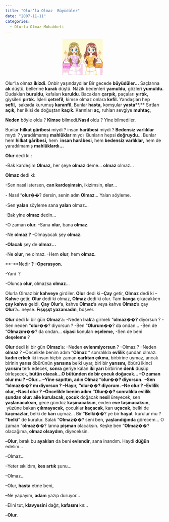 ```yaml
---
title: "Olur’la Olmaz  Büyüdüler"
date: "2007-11-11"
categories: 
  - Olurla Olmaz Muhabbeti
---
```


                                              [![ikizler_thumbnail.gif](../uploads/2007/11/ikizler_thumbnail.gif)](../uploads/2007/11/ikizler_thumbnail.gif "ikizler_thumbnail.gif")

Olur’la olmaz **ikizdi**. Onbir yaşındaydılar Bir gecede **büyüdüler…** Saçlarına **ak** düştü, bellerine **kurak** düştü. Nâzik bedenleri **yamuldu,** gözleri **yumuldu.** Dudakları **buruldu**, kafaları **kuruldu**. Bacakları **çarpık,** paçaları **yırtık,** giysileri **pırtık.** İşleri **çetrefil,** kimse olmaz onlara **kefil.** Yandaşları hep **sefil,**  saksıda kurumuş **karanfil**, Bunlar **hasta,** komşular **yasta****.** Sırtları **açık,** her ikisi de doğuştan **kaçık**. Karınları **aç,** ruhları sevgiye **muhtaç**,

**Neden** böyle oldu ? **Kimse** bilmedi.**Nasıl** oldu ? Yine bilmediler.

Bunlar **hilkat gâribesi** miydi ? insan **harâbesi** miydi ? **Bedensiz varlıklar** mıydı ? yaradılmamış **mahlûklar** mıydı  Bunların hepsi **doğruydu**… Bunlar hem **hilkat gâribesi,** hem  **insan harâbesi,** hem **bedensiz varlıklar,** hem de yaradılmamış **mahlûklardı…**  

**Olur** dedi ki :

\-Bak kardeşim **Olmaz,** her şeye **olmaz** deme… **olmaz** olmaz…

**Olmaz** dedi ki:

\-Sen nasıl istersen, **can kardeşimsin**, ikizimsin, **olur**…

\- Nasıl “**olur**��? dersin, senin adın **Olmaz**… Yalan söyleme.

\-Sen **yalan** söyleme sana **yalan** olmaz…

\-Bak yine **olmaz** dedin…

\-O zaman **olur.** \-Sana **olur**, bana **olmaz.**

\-Ne **olmaz ?** \-Olmayacak şey **olmaz.**

**\-Olacak** şey de **olmaz…**

\-Ne **olur**, ne olmaz. \-Hem **olur**, hem **olmaz.**

**\-**Nedir **?** **\-Operasyon.**

\-Yani  ?

\-Olunca **olur**, olmazsa **olmaz**…

Olurla Olmaz bir **kahveye** girdiler. **Olur** dedi ki –**Çay** getir, **Olmaz** dedi ki – **Kahv**e getir, **Olur** dedi ki olmaz, **Olmaz** dedi ki olur. Tam **kavga** çıkacakken **çay kahve** geldi. **Çay** **Olur**’a, kahve **Olmaz**’a veya kahve **Olmaz**’a çay **Olur**’a…neyse. **Fışşşşt yazamadın**, boşver.

**Olur** dedi ki bir gün **Olmaz**’a: \-Neden **Irak**’a girmek “**olmaz��?** diyorsun ? -Sen neden “**olur**��? diyorsun ? \-Ben “**Olurum**��? da ondan… \-Ben de “**Olmazım**��? da ondan… **siyasi** konuları **eşeleme,** \-Sen de beni **deşeleme** ?

**Olur** dedi ki bir gün **Olmaz**’a: –Neden **evlenmiyorsun** ? –Olmaz ? –Neden **olmaz** ? –Öncelikle benim adım “**Olmaz** “ sonralıkla **evlilik** şundan olmaz: **kadın erkek** iki insan hiçbir zaman **çarktan çıkma**, birbirine uymaz, ancak birinin **yarısı** öbürünün **yarısına** belki uyar, biri bir **yarısını,** öbürü ikinci **yarısını** terk edecek, **sonra** geriye kalan **iki yarı** birbirine **denk** düşüp birleşecek, **bütün olacak…**O bütünden de **bir çocuk** doğacak… –O zaman **olur** mu ? –**Olur**… –Yine **sapıttın**, adın Olmaz “**olur��?** diyorsun.  –Sen “**olmaz��?** mı diyorsun ? –Hayır, “**olur**��? diyorum. –Ne **olur** ? **–Evlilik** olur, –**Nasıl** olur ? –Öncelikle benim adım “**Olur**��? sonralıkla **evlilik** şundan olur: **aile** kurulacak**, çocuk** doğacak **nesil** üreyecek, sen **yaşlanacaksın**, gece gündüz **kaşınacaksın,** evden **eve taşınacaksın,**  yüzüne bakan **çıkmayacak,** çocuklar **kaçacak**, karı **uçacak**, belki de **kaçmazlar,** belki de **karı** uçmaz… Bir “**Belki**��? ye bir **hayat**  kurulur mu ? **"belki**" de kurulur. Salak “**Olmaz**��? seni ben, **yaşlandığında** görecem… O zaman “**olmaz**��? larına **pişman** olacaksın. Keşke ben “**Olmaz**��? olacağıma, **olmaz olsaydım**, diyeceksin.

–**Olur**, bırak bu **ayakları** da beni **evlendir**, sana inandım. Haydi **düğün** edelim…

–Olmaz…

–Yeter sıkıldım, **kes artık** şunu…

–Olmaz…

–Olur, **hasta** etme beni,

–Ne yapayım, **adam** yazıp duruyor…

–Elini tut, **klavyesini** dağıt, **kafasını** kır…

–**Olur.**
